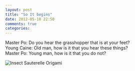 ```yaml
---
layout: post
title: "So It begins"
date: 2012-05-10 22:50
comments: true
categories: 
---
```


Master Po: Do you hear the grasshopper that is at your feet?<br>
Young Caine: Old man, how is it that you hear these things?<br>
Master Po: Young man, how is it that you do not?

![Insect Sauterelle Origami](images/extra/insecte-sauterelle.jpg)